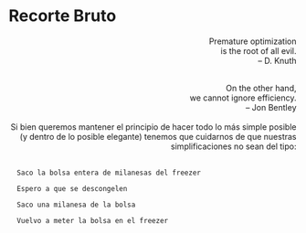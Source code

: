 # Recorte Bruto #
<p align='right'>
Premature optimization<br>
is the root of all evil.<br>
– D. Knuth<br>
<br>
<p align='right'>
On the other hand,<br>
we cannot ignore efficiency.<br>
– Jon Bentley<br>
<br>
Si bien queremos mantener el principio de hacer todo lo más simple posible (y dentro de lo posible elegante) tenemos que cuidarnos de que nuestras simplificaciones no sean del tipo:<br>
<br>
<pre><code>  Saco la bolsa entera de milanesas del freezer<br>
  Espero a que se descongelen<br>
  Saco una milanesa de la bolsa<br>
  Vuelvo a meter la bolsa en el freezer<br>
</code></pre>